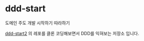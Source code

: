 # ddd-start
도메인 주도 개발 시작하기 따라하기

[ddd-start2](https://github.com/madvirus/ddd-start2) 의 레포를 클론 코딩해보면서 DDD를 익혀보는 저장소 입니다.
